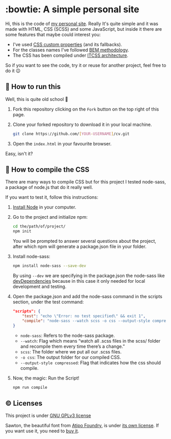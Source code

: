 # :bowtie: A simple personal site #

Hi, this is the code of [my personal site](https://xulioze.com/). Really It's quite simple and it was made with HTML, CSS (SCSS) and some JavaScript, but inside it there are some features that maybe could interest you:

*  I've used [CSS custom properties](https://developer.mozilla.org/en-US/docs/Web/CSS/Using_CSS_custom_properties) (and its fallbacks).
*  For the classes names I've followed [BEM methodology](http://getbem.com/).
*  The CSS has been compiled under [ITCSS architecture](https://www.xfive.co/blog/itcss-scalable-maintainable-css-architecture/).

So if you want to see the code, try it or reuse for another project, feel free to do it :wink:

## :tractor: How to run this ##

Well, this is quite old school :grimacing:

1.  Fork this repository clicking on the ```Fork``` button on the top right of this page.
2.  Clone your forked repository to download it in your local machine.

    ```sh
    git clone https://github.com/[YOUR-USERNAME]/cv.git
    ```
    
3.  Open the ```index.html``` in your favourite browser.

Easy, isn't it?

## :mage: How to compile the CSS ##

There are many ways to compile CSS but for this project I tested node-sass, a package of node.js that do it really well.

If you want to test it, follow this instructions:

1.  [Install Node](https://nodejs.org/en/download/) in your computer.
2.  Go to the project and initialize npm:

    ```sh
    cd the/path/of/project/
    npm init
    ```
    
    You will be prompted to answer several questions about the project, after which npm will generate a package.json file in your folder.
    
3.  Install node-sass:

    ```sh
    npm install node-sass --save-dev
    ```
    
    By using ```--dev``` we are specifying in the package.json the node-sass like [devDependencies](https://docs.npmjs.com/specifying-dependencies-and-devdependencies-in-a-package-json-file) because in this case it only needed for local development and testing.
    
4.  Open the package.json and add the node-sass command in the scripts section, under the test command:

    ```json
    "scripts": {
        "test": "echo \"Error: no test specified\" && exit 1",
        "compile": "node-sass --watch scss -o css --output-style compressed"
    }
    ```
    
    *  ```node-sass```: Refers to the node-sass package.
    *  ```--watch```: Flag which means “watch all .scss files in the scss/ folder and recompile them every time there’s a change.”
    *  ```scss```: The folder where we put all our .scss files.
    *  ```-o css```: The output folder for our compiled CSS.
    *  ```--output-style compressed```: Flag that indicates how the css should compile.

5.  Now, the magic: Run the Script!

    ```sh
    npm run compile
    ```

## :copyright: Licenses ##

This project is under [GNU GPLv3 license](https://www.gnu.org/licenses/gpl-3.0.html)

Sawton, the beautiful font from [Atipo Foundry](https://www.atipofoundry.com), is under [its own license](https://www.atipofoundry.com/license). If you want use it, you need to [buy it](https://www.atipofoundry.com/fonts/sawton).
